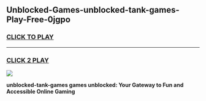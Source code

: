 
## Unblocked-Games-unblocked-tank-games-Play-Free-0jgpo
<h3>
<a href="https://premium76.site?title=unblocked-tank-games&ref=21A">CLICK TO PLAY</a></h3>
<hr>

<h3>
<a href="https://premium76.site?title=unblocked-tank-games&ref=21A">CLICK 2 PLAY</a>
  
</h3>

<a href="https://premium76.site?title=unblocked-tank-games&ref=21A"><img src="https://clearcache.store/games.png"></a>


**unblocked-tank-games games unblocked: Your Gateway to Fun and Accessible Online Gaming**
